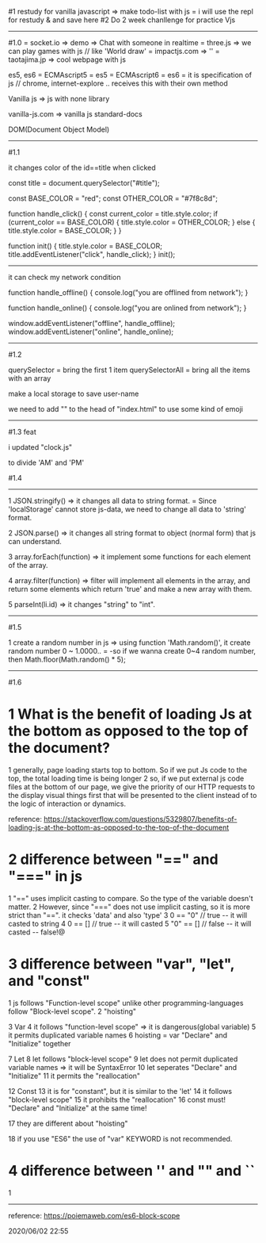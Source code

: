 #1 restudy for vanilla javascript => make todo-list with js
= i will use the repl for restudy & and save here
#2 Do 2 week chanllenge for practice Vjs

---

#1.0
= socket.io => demo => Chat with someone in realtime
= three.js => we can play games with js // like 'World draw'
= impactjs.com => ''
= taotajima.jp => cool webpage with js

es5, es6
= ECMAscript5 = es5
= ECMAscript6 = es6
= it is specification of js // chrome, internet-explore .. receives this with their own method

Vanilla js => js with none library

vanilla-js.com => vanilla js standard-docs

DOM(Document Object Model)

---

#1.1

it changes color of the id==title when clicked

const title = document.querySelector("#title");

const BASE_COLOR = "red";
const OTHER_COLOR = "#7f8c8d";

function handle_click() {
const current_color = title.style.color;
if (current_color == BASE_COLOR) {
title.style.color = OTHER_COLOR;
} else {
title.style.color = BASE_COLOR;
}
}

function init() {
title.style.color = BASE_COLOR;
title.addEventListener("click", handle_click);
}
init();

---

it can check my network condition

function handle_offline() {
console.log("you are offlined from network");
}

function handle_online() {
console.log("you are onlined from network");
}

window.addEventListener("offline", handle_offline);
window.addEventListener("online", handle_online);

---

#1.2

querySelector = bring the first 1 item
querySelectorAll = bring all the items with an array

make a local storage to save user-name

we need to add "<meta charset="utf-8" />" to the head of "index.html" to use some kind of emoji

---

#1.3 feat

i updated "clock.js"

to divide 'AM' and 'PM'

#1.4

---

1 JSON.stringify() => it changes all data to string format.
= Since 'localStorage' cannot store js-data, we need to change all data to 'string' format.

2 JSON.parse() => it changes all string format to object (normal form) that js can understand.

3 array.forEach(function) => it implement some functions for each element of the array.

4 array.filter(function) => filter will implement all elements in the array, and return some elements which return 'true' and make a new array with them.

5 parseInt(li.id) => it changes "string" to "int".

---

#1.5

1 create a random number in js => using function 'Math.random()', it create random number 0 ~ 1.0000..
= -so if we wanna create 0~4 random number, then Math.floor(Math.random() \* 5);

---

#1.6

# 1 What is the benefit of loading Js at the bottom as opposed to the top of the document?

1 generally, page loading starts top to bottom. So if we put Js code to the top, the total loading time is being longer
2 so, if we put external js code files at the bottom of our page, we give the priority of our HTTP requests to the display visual things first that will be presented to the client instead of to the logic of interaction or dynamics.

reference: https://stackoverflow.com/questions/5329807/benefits-of-loading-js-at-the-bottom-as-opposed-to-the-top-of-the-document

# 2 difference between "==" and "===" in js

1 "==" uses implicit casting to compare. So the type of the variable doesn't matter.
2 However, since "===" does not use implicit casting, so it is more strict than "==". it checks 'data' and also 'type'
3 0 == "0" // true -- it will casted to string
4 0 == [] // true -- it will casted
5 "0" == [] // false -- it will casted -- false!@

# 3 difference between "var", "let", and "const"

1 js follows "Function-level scope" unlike other programming-languages follow "Block-level scope".
2 "hoisting"

3 Var
4 it follows "function-level scope" => it is dangerous(global variable)
5 it permits duplicated variable names
6 hoisting = var "Declare" and "Initialize" together

7 Let
8 let follows "block-level scope"
9 let does not permit duplicated variable names => it will be SyntaxError
10 let seperates "Declare" and "Initialize"
11 it permits the "reallocation"

12 Const
13 it is for "constant", but it is similar to the 'let'
14 it follows "block-level scope"
15 it prohibits the "reallocation"
16 const must! "Declare" and "Initialize" at the same time!

17 they are different about "hoisting"

18 if you use "ES6" the use of "var" KEYWORD is not recommended.

# 4 difference between '' and "" and ``

1

---

reference: https://poiemaweb.com/es6-block-scope

2020/06/02 22:55
